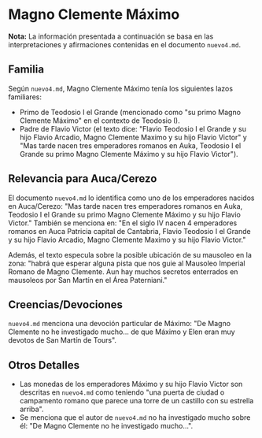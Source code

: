 # Magno Clemente Máximo

**Nota:** La información presentada a continuación se basa en las interpretaciones y afirmaciones contenidas en el documento `nuevo4.md`.

## Familia

Según `nuevo4.md`, Magno Clemente Máximo tenía los siguientes lazos familiares:
*   Primo de Teodosio I el Grande (mencionado como "su primo Magno Clemente Máximo" en el contexto de Teodosio I).
*   Padre de Flavio Victor (el texto dice: "Flavio Teodosio I el Grande y su hijo Flavio Arcadio, Magno Clemente Maximo y su hijo Flavio Victor" y "Mas tarde nacen tres emperadores romanos en Auka, Teodosio I el Grande su primo Magno Clemente Máximo y su hijo Flavio Victor").

## Relevancia para Auca/Cerezo

El documento `nuevo4.md` lo identifica como uno de los emperadores nacidos en Auca/Cerezo: "Mas tarde nacen tres emperadores romanos en Auka, Teodosio I el Grande su primo Magno Clemente Máximo y su hijo Flavio Victor." También se menciona en: "En el siglo IV nacen 4 emperadores romanos en Auca Patricia capital de Cantabria, Flavio Teodosio I el Grande y su hijo Flavio Arcadio, Magno Clemente Maximo y su hijo Flavio Victor."

Además, el texto especula sobre la posible ubicación de su mausoleo en la zona: "habrá que esperar alguna pista que nos guie al Mausoleo Imperial Romano de Magno Clemente. Aun hay muchos secretos enterrados en mausoleos por San Martín en el Área Paterniani."

## Creencias/Devociones

`nuevo4.md` menciona una devoción particular de Máximo: "De Magno Clemente no he investigado mucho... de que Máximo y Elen eran muy devotos de San Martín de Tours".

## Otros Detalles

*   Las monedas de los emperadores Máximo y su hijo Flavio Victor son descritas en `nuevo4.md` como teniendo "una puerta de ciudad o campamento romano que parece una torre de un castillo con su estrella arriba".
*   Se menciona que el autor de `nuevo4.md` no ha investigado mucho sobre él: "De Magno Clemente no he investigado mucho...".

